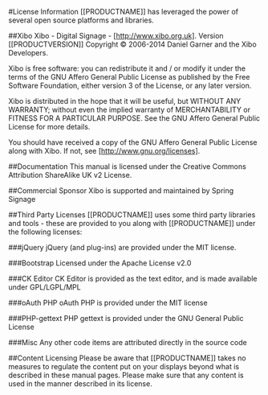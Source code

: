 <!--toc=getting_started-->
#License Information
[[PRODUCTNAME]] has leveraged the power of several open source platforms and libraries.

##Xibo
Xibo - Digital Signage - [http://www.xibo.org.uk]. Version [[PRODUCTVERSION]]
Copyright &copy; 2006-2014 Daniel Garner and the Xibo Developers.

Xibo is free software: you can redistribute it and / or modify it under the terms of the GNU Affero General Public License as published by the Free Software Foundation, either version 3 of the License, or any later version.

Xibo is distributed in the hope that it will be useful, but WITHOUT ANY WARRANTY; without even the implied warranty of MERCHANTABILITY or FITNESS FOR A PARTICULAR PURPOSE. See the GNU Affero General Public License for more details.

You should have received a copy of the GNU Affero General Public License along with Xibo. If not, see [http://www.gnu.org/licenses].

##Documentation
This manual is licensed under the Creative Commons Attribution ShareAlike UK v2 License.

##Commercial Sponsor
Xibo is supported and maintained by Spring Signage

##Third Party Licenses
[[PRODUCTNAME]] uses some third party libraries and tools - these are provided to you along with [[PRODUCTNAME]] under the following licenses:

###jQuery
jQuery (and plug-ins) are provided under the MIT license.

###Bootstrap
Licensed under the Apache License v2.0

###CK Editor
CK Editor is provided as the text editor, and is made available under GPL/LGPL/MPL

###oAuth PHP
oAuth PHP is provided under the MIT license

###PHP-gettext
PHP gettext is provided under the GNU General Public License

###Misc
Any other code items are attributed directly in the source code

##Content Licensing
Please be aware that [[PRODUCTNAME]] takes no measures to regulate the content put on your displays beyond what is described in these manual pages. Please make sure that any content is used in the manner described in its license.